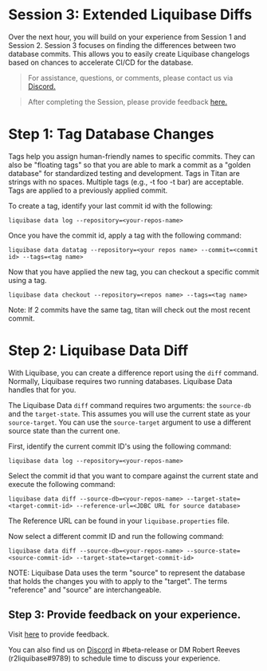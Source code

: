 # Session 3: Extended Liquibase Diffs

Over the next hour, you will build on your experience from Session 1 and Session 2. Session 3 focuses on finding the differences between two database commits. This allows you to easily create Liquibase changelogs based on chances to accelerate CI/CD for the database.

> For assistance, questions, or comments, please contact us via [Discord.](https://discord.gg/NVpqM7nNnT)

> After completing the Session, please provide feedback [here.](https://forms.gle/T2thMj8Jm6KRiCb1A)


# Step 1: Tag Database Changes

Tags help you assign human-friendly names to specific commits. They can also be "floating tags" so that you are able to mark a commit as a "golden database" for standardized testing and development. Tags in Titan are strings with no spaces. Multiple tags (e.g., -t foo -t bar) are acceptable. Tags are applied to a previously applied commit.

To create a tag, identify your last commit id with the following:

    liquibase data log --repository=<your-repos-name>

Once you have the commit id, apply a tag with the following command:

    liquibase data datatag --repository=<your repos name> --commit=<commit id> --tags=<tag name>

Now that you have applied the new tag, you can checkout a specific commit using a tag.

    liquibase data checkout --repository=<repos name> --tags=<tag name>

Note: If 2 commits have the same tag, titan will check out the most recent commit.

# Step 2: Liquibase Data Diff

With Liquibase, you can create a difference report using the `diff` command. Normally, Liquibase requires two running databases. Liquibase Data handles that for you.

The Liquibase Data `diff` command requires two arguments: the `source-db` and the `target-state`. This assumes you will use the current state as your `source-target`. You can use the `source-target` argument to use a different source state than the current one.

First, identify the current commit ID's using the following command:

    liquibase data log --repository=<your-repos-name>

Select the commit id that you want to compare against the current state and execute the following command:

    liquibase data diff --source-db=<your-repos-name> --target-state=<target-commit-id> --reference-url=<JDBC URL for source database>
The Reference URL can be found in your `liquibase.properties` file.

Now select a different commit ID and run the following command: 

    liquibase data diff --source-db=<your-repos-name> --source-state=<source-commit-id> --target-state=<target-commit-id> 

NOTE: Liquibase Data uses the term "source" to represent the database that holds the changes you with to apply to the "target". The terms "reference" and "source" are interchangeable.
    
## Step 3: Provide feedback on your experience.

Visit [here](https://forms.gle/T2thMj8Jm6KRiCb1A) to provide feedback.

You can also find us on [Discord](https://discord.gg/NVpqM7nNnT) in #beta-release or DM Robert Reeves (r2liquibase#9789) to schedule time to discuss your experience.